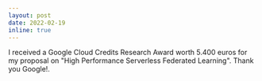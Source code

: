 ```yaml
---
layout: post
date: 2022-02-19
inline: true
---
```


I received a Google Cloud Credits Research Award worth 5.400 euros for my proposal on "High Performance Serverless Federated Learning". Thank you Google!. 